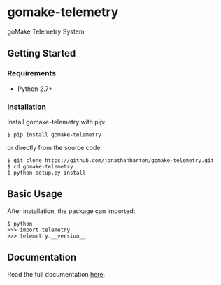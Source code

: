 # gomake-telemetry

goMake Telemetry System

## Getting Started

### Requirements

* Python 2.7+

### Installation

Install gomake-telemetry with pip:

```
$ pip install gomake-telemetry
```

or directly from the source code:

```
$ git clone https://github.com/jonathanbarton/gomake-telemetry.git
$ cd gomake-telemetry
$ python setup.py install
```

## Basic Usage

After installation, the package can imported:

```
$ python
>>> import telemetry
>>> telemetry.__version__
```

## Documentation

Read the full documentation [here](http://jonathanbarton.github.io/gomake-telemetry).
